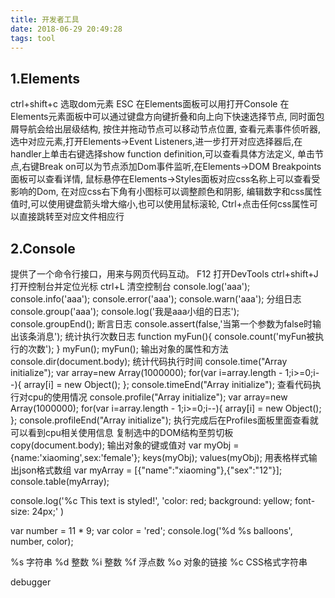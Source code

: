 ```yaml
---
title: 开发者工具
date: 2018-06-29 20:49:28
tags: tool
---
```

## 1.Elements
ctrl+shift+c		选取dom元素
ESC				在Elements面板可以用打开Console
在Elements元素面板中可以通过键盘方向键折叠和向上向下快速选择节点,
同时面包屑导航会给出层级结构,
按住并拖动节点可以移动节点位置,
查看元素事件侦听器,选中对应元素,打开Elements->Event Listeners,进一步打开对应选择器后,在handler上单击右键选择show function definition,可以查看具体方法定义,
单击节点,右键Break on可以为节点添加Dom事件监听,在Elements->DOM Breakpoints面板可以查看详情,
鼠标悬停在Elements->Styles面板对应css名称上可以查看受影响的Dom,
在对应css右下角有小图标可以调整颜色和阴影,
编辑数字和css属性值时,可以使用键盘箭头增大缩小,也可以使用鼠标滚轮,
Ctrl+点击任何css属性可以直接跳转至对应文件相应行
## 2.Console
提供了一个命令行接口，用来与网页代码互动。
F12				打开DevTools
ctrl+shift+J		打开控制台并定位光标
ctrl+L			清空控制台
console.log('aaa');
console.info('aaa');
console.error('aaa');
console.warn('aaa');
分组日志
console.group('aaa');
console.log('我是aaa小组的日志');
console.groupEnd();
断言日志
console.assert(false,'当第一个参数为false时输出该条消息');
统计执行次数日志
function myFun(){
	console.count('myFun被执行的次数');
}
myFun();
myFun();
输出对象的属性和方法
console.dir(document.body);
统计代码执行时间
console.time("Array initialize");
var array=new Array(1000000);
for(var i=array.length - 1;i>=0;i--){
	array[i] = new Object();
};
console.timeEnd("Array initialize");
查看代码执行对cpu的使用情况
console.profile("Array initialize");
var array=new Array(1000000);
for(var i=array.length - 1;i>=0;i--){
	array[i] = new Object();
};
console.profileEnd("Array initialize");
执行完成后在Profiles面板里面查看就可以看到cpu相关使用信息
复制选中的DOM结构至剪切板
copy(document.body);
输出对象的键或值对
var myObj = {name:'xiaoming',sex:'female'};
keys(myObj);
values(myObj);
用表格样式输出json格式数组
var myArray = [{"name":"xiaoming"},{"sex":"12"}];
console.table(myArray);

console.log('%c This text is styled!',
  'color: red; background: yellow; font-size: 24px;'
)

var number = 11 * 9;
var color = 'red';
console.log('%d %s balloons', number, color);

%s 字符串
%d 整数
%i 整数
%f 浮点数
%o 对象的链接
%c CSS格式字符串

debugger
